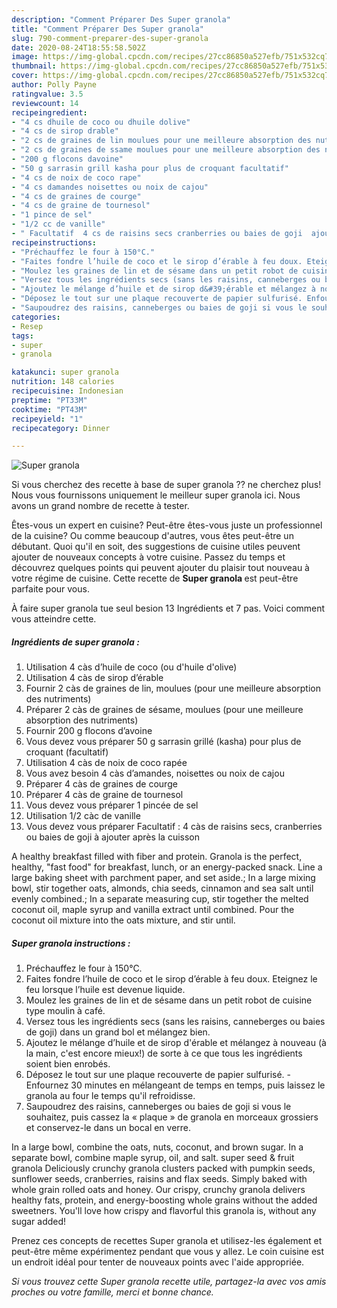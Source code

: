 ```yaml
---
description: "Comment Préparer Des Super granola"
title: "Comment Préparer Des Super granola"
slug: 790-comment-preparer-des-super-granola
date: 2020-08-24T18:55:58.502Z
image: https://img-global.cpcdn.com/recipes/27cc86850a527efb/751x532cq70/super-granola-photo-principale-de-la-recette.jpg
thumbnail: https://img-global.cpcdn.com/recipes/27cc86850a527efb/751x532cq70/super-granola-photo-principale-de-la-recette.jpg
cover: https://img-global.cpcdn.com/recipes/27cc86850a527efb/751x532cq70/super-granola-photo-principale-de-la-recette.jpg
author: Polly Payne
ratingvalue: 3.5
reviewcount: 14
recipeingredient:
- "4 cs dhuile de coco ou dhuile dolive"
- "4 cs de sirop drable"
- "2 cs de graines de lin moulues pour une meilleure absorption des nutriments"
- "2 cs de graines de ssame moulues pour une meilleure absorption des nutriments"
- "200 g flocons davoine"
- "50 g sarrasin grill kasha pour plus de croquant facultatif"
- "4 cs de noix de coco rape"
- "4 cs damandes noisettes ou noix de cajou"
- "4 cs de graines de courge"
- "4 cs de graine de tournesol"
- "1 pince de sel"
- "1/2 cc de vanille"
- " Facultatif  4 cs de raisins secs cranberries ou baies de goji  ajouter aprs la cuisson"
recipeinstructions:
- "Préchauffez le four à 150°C."
- "Faites fondre l’huile de coco et le sirop d’érable à feu doux. Eteignez le feu lorsque l’huile est devenue liquide."
- "Moulez les graines de lin et de sésame dans un petit robot de cuisine type moulin à café."
- "Versez tous les ingrédients secs (sans les raisins, canneberges ou baies de goji) dans un grand bol et mélangez bien."
- "Ajoutez le mélange d’huile et de sirop d&#39;érable et mélangez à nouveau (à la main, c&#39;est encore mieux!) de sorte à ce que tous les ingrédients soient bien enrobés."
- "Déposez le tout sur une plaque recouverte de papier sulfurisé. Enfournez 30 minutes en mélangeant de temps en temps, puis laissez le granola au four le temps qu&#39;il refroidisse."
- "Saupoudrez des raisins, canneberges ou baies de goji si vous le souhaitez, puis cassez la « plaque » de granola en morceaux grossiers et conservez-le dans un bocal en verre."
categories:
- Resep
tags:
- super
- granola

katakunci: super granola 
nutrition: 148 calories
recipecuisine: Indonesian
preptime: "PT33M"
cooktime: "PT43M"
recipeyield: "1"
recipecategory: Dinner

---
```



![Super granola](https://img-global.cpcdn.com/recipes/27cc86850a527efb/751x532cq70/super-granola-photo-principale-de-la-recette.jpg)

Si vous cherchez des recette à base de super granola ?? ne cherchez plus! Nous vous fournissons uniquement le meilleur super granola ici. Nous avons un grand nombre de recette à tester.

Êtes-vous un expert en cuisine? Peut-être êtes-vous juste un professionnel de la cuisine? Ou comme beaucoup d'autres, vous êtes peut-être un débutant. Quoi qu'il en soit, des suggestions de cuisine utiles peuvent ajouter de nouveaux concepts à votre cuisine. Passez du temps et découvrez quelques points qui peuvent ajouter du plaisir tout nouveau à votre régime de cuisine. Cette recette de <strong> Super granola </strong> est peut-être parfaite pour vous.

<!--inarticleads1-->

À faire super granola tue seul besion 13 Ingrédients et 7 pas. Voici comment vous atteindre cette.

##### Ingrédients de super granola :

1. Utilisation 4 càs d’huile de coco (ou d&#39;huile d&#39;olive)
1. Utilisation 4 càs de sirop d’érable
1. Fournir 2 càs de graines de lin, moulues (pour une meilleure absorption des nutriments)
1. Préparer 2 càs de graines de sésame, moulues (pour une meilleure absorption des nutriments)
1. Fournir 200 g flocons d’avoine
1. Vous devez vous préparer 50 g sarrasin grillé (kasha) pour plus de croquant (facultatif)
1. Utilisation 4 càs de noix de coco rapée
1. Vous avez besoin 4 càs d’amandes, noisettes ou noix de cajou
1. Préparer 4 càs de graines de courge
1. Préparer 4 càs de graine de tournesol
1. Vous devez vous préparer 1 pincée de sel
1. Utilisation 1/2 càc de vanille
1. Vous devez vous préparer  Facultatif : 4 càs de raisins secs, cranberries ou baies de goji à ajouter après la cuisson


A healthy breakfast filled with fiber and protein. Granola is the perfect, healthy, &#34;fast food&#34; for breakfast, lunch, or an energy-packed snack. Line a large baking sheet with parchment paper, and set aside.; In a large mixing bowl, stir together oats, almonds, chia seeds, cinnamon and sea salt until evenly combined.; In a separate measuring cup, stir together the melted coconut oil, maple syrup and vanilla extract until combined. Pour the coconut oil mixture into the oats mixture, and stir until. 

<!--inarticleads2-->

##### Super granola instructions :

1. Préchauffez le four à 150°C.
1. Faites fondre l’huile de coco et le sirop d’érable à feu doux. Eteignez le feu lorsque l’huile est devenue liquide.
1. Moulez les graines de lin et de sésame dans un petit robot de cuisine type moulin à café.
1. Versez tous les ingrédients secs (sans les raisins, canneberges ou baies de goji) dans un grand bol et mélangez bien.
1. Ajoutez le mélange d’huile et de sirop d&#39;érable et mélangez à nouveau (à la main, c&#39;est encore mieux!) de sorte à ce que tous les ingrédients soient bien enrobés.
1. Déposez le tout sur une plaque recouverte de papier sulfurisé. - Enfournez 30 minutes en mélangeant de temps en temps, puis laissez le granola au four le temps qu&#39;il refroidisse.
1. Saupoudrez des raisins, canneberges ou baies de goji si vous le souhaitez, puis cassez la « plaque » de granola en morceaux grossiers et conservez-le dans un bocal en verre.


In a large bowl, combine the oats, nuts, coconut, and brown sugar. In a separate bowl, combine maple syrup, oil, and salt. super seed &amp; fruit granola Deliciously crunchy granola clusters packed with pumpkin seeds, sunflower seeds, cranberries, raisins and flax seeds. Simply baked with whole grain rolled oats and honey. Our crispy, crunchy granola delivers healthy fats, protein, and energy-boosting whole grains without the added sweetners. You&#39;ll love how crispy and flavorful this granola is, without any sugar added! 

<!--inarticleads1-->

<p>
Prenez ces concepts de recettes Super granola et utilisez-les également et peut-être même expérimentez pendant que vous y allez. Le coin cuisine est un endroit idéal pour tenter de nouveaux points avec l'aide appropriée.
</p>

<p>
<i>Si vous trouvez cette Super granola recette utile, partagez-la avec vos amis proches ou votre famille, merci et bonne chance.</i>
</p>
